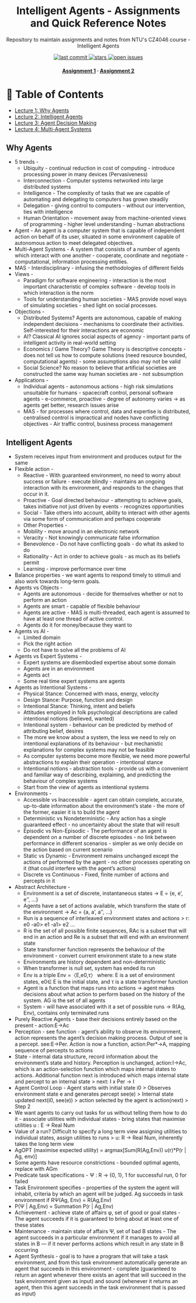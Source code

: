 <div align="center">
  <h1>Intelligent Agents - Assignments and Quick Reference Notes</h1>
  
  <p>
    Repository to maintain assignments and notes from NTU's CZ4046 course - Intelligent Agents
  </p>
  
  
<!-- Badges -->
<p>
  <a href="">
    <img src="https://img.shields.io/github/last-commit/aish21/CZ4046-Intelligent-Agents" alt="last commit" />
  </a>
  <a href="https://github.com/aish21/CZ4046-Intelligent-Agents/stargazers/">
    <img src="https://img.shields.io/github/stars/aish21/CZ4046-Intelligent-Agents" alt="stars" />
  </a>
  <a href="https://github.com/aish21/CZ4046-Intelligent-Agents/issues/">
    <img src="https://img.shields.io/github/issues/aish21/CZ4046-Intelligent-Agents" alt="open issues" />
  </a>
</p>
   
<h4>
    <a href="Assignment 1/">Assignment 1</a>
  <span> · </span>
    <a href="Assignment 2/">Assignment 2</a>
  </h4>
</div>

<!-- Table of Contents -->
# :star2: Table of Contents

- [Lecture 1: Why Agents](#why-agents)
- [Lecture 2: Intelligent Agents](#intelligent-agents)
- [Lecture 3: Agent Decision Making](#agent-decision-making)  
- [Lecture 4: Multi-Agent Systems](#mas)

## Why Agents
* 5 trends - 
  - Ubiquity - continual reduction in cost of computing - introduce processing power in many devices (Pervasiveness)
  - Interconnection - Computer systems  networked into large distributed systems
  - Intelligence - The complexity of tasks that we are capable of automating and delegating to computers has grown steadily
  - Delegation - giving control to computers - without our intervention, ties with intelligence
  - Human Orientation - movement away from machine-oriented views of programming - higher level understanding - human abstractions
* Agent - An agent is a computer system that is capable of independent action on behalf of its user, situated in some environment capable of autonomous action to meet delegated objectives. 
* Multi-Agent Systems - A system that consists of a number of agents which interact with one another - cooperate, coordinate and negotiate - computational, information processing entities.
* MAS - Interdisciplinary - infusing the methodologies of different fields 
* Views - 
  - Paradigm for software engineering - interaction is the most important characteristic of complex software - develop tools in which interaction is the norm
  - Tools for understanding human societies - MAS provide novel ways of simulating societies - shed light on social processes.
* Objections - 
  - Distributed Systems? Agents are autonomous, capable of making independent decisions - mechanisms to coordinate their activities. Self-interested for their interactions are economic
  - AI? Classical AI ignores social aspects of agency - important parts of intelligent activity in real-world setting
  - Economics / Game Theory? Game Theory is descriptive concepts - does not tell us how to compute solutions (need resource bounded, computational agents) - some assumptions also may not be valid 
  - Social Science? No reason to believe that artificial societies are constructed the same way human societies are - not subsumption
* Applications - 
  - Individual agents - autonomous actions - high risk simulations unsuitable for humans - spacecraft control, personal software agents - e-commerce, proactive - degree of autonomy varies -> as agents get better, research issues arise
  - MAS - for processes where control, data and expertise is distributed, centralised control is impractical and nodes have conflicting objectives - Air traffic control, business process management
 
## Intelligent Agents
* System receives input from environment and produces output for the same
* Flexible action - 
  - Reactive - With guaranteed environment, no need to worry about success or failure - execute blindly - maintains an ongoing interaction with its environment, and responds to the changes that occur in it.
  - Proactive - Goal directed behaviour - attempting to achieve goals, takes initiative not just driven by events - recognizes opportunities
  - Social - Take others into account, ability to interact with other agents via some form of communication and perhaps cooperate 
  - Other Properties - 
  - Mobility - move around in an electronic network 
  - Veracity - Not knowingly communicate false information
  - Benevolence - Do not have conflicting goals - do what its asked to do
  - Rationality - Act in order to achieve goals - as much as its beliefs permit
  - Learning - improve performance over time
* Balance properties - we want agents to respond timely to stimuli and also work towards long-term goals.
* Agents vs Objects - 
  - Agents are autonomous - decide for themselves whether or not to perform an action
  - Agents are smart - capable of flexible behaviour
  - Agents are active - MAS is multi-threaded, each agent is assumed to have at least one thread of active control.
  - Agents do it for money/because they want to
* Agents vs AI - 
  - Limited domain
  - Pick the right action
  - Do not have to solve all the problems of AI
* Agents vs Expert Systems - 
  - Expert systems are disembodied expertise about some domain
  - Agents are in an environment
  - Agents act
  - Some real time expert systems are agents
* Agents as Intentional Systems - 
  - Physical Stance: Concerned with mass, energy, velocity
  - Design Stance: Purpose, function and design
  - Intentional Stance: Thinking, intent and beliefs 
  - Attitudes employed in folk psychological descriptions are called intentional notions (believed, wanted)
  - Intentional system - behaviour can be predicted by method of attributing belief, desires
  - The more we know about a system, the less we need to rely on intentional explanations of its behaviour - but mechanistic explanations for complex systems may not be feasible
  - As computer systems become more flexible, we need more powerful abstractions to explain their operation - intentional stance
  - Intentional notions - abstraction tools - provide us with a convenient and familiar way of describing, explaining, and predicting the behaviour of complex systems
  - Start from the view of agents as intentional systems
* Environments -
  - Accessible vs Inaccessible - agent can obtain complete, accurate, up-to-date information about the environment’s state - the more of the former, easier it is to build the agent
  - Deterministic vs Nondeterministic - Any action has a single guaranteed effect - no uncertainty about the state that will result 
  - Episodic vs Non-Episodic - The performance of an agent is dependent on a number of discrete episodes - no link between performance in different scenarios - simpler as we only decide on the action based on current scenario
  - Static vs Dynamic - Environment remains unchanged except the actions of performed by the agent - no other processes operating on it (that could interfere with the agent’s actions)
  - Discrete vs Continuous - Fixed, finite number of actions and percepts in it
* Abstract Architecture - 
  - Environment is a set of discrete, instantaneous states -> E = {e, e’, e’’, …}
  - Agents have a set of actions available, which transform the state of the environment -> Ac = {a, a’, a’’, …}
  - Run is a sequence of interleaved environment states and actions > r: e0 -a0> e1 -a1> e2 …
  - R is the set of all possible finite sequences, RAc is a subset that will end in an action and Re is a subset that will end with an environment state
  - State transformer function represents the behaviour of the environment - convert current environment state to a new state
  - Environments are history dependent and non-deterministic 
  - When transformer is null set, system has ended its run
  - Env is a triple Env =〈E,e0,τ〉 where: E is a set of environment states, e0∈ E is the initial state, and τ is a state transformer function
  - Agent is a function that maps runs into actions -> agent makes decisions about what action to perform based on the history of the system. AG is the set of all agents
  - System - will have associated with it a set of possible runs ->  R(Ag, Env), contains only terminated runs
* Purely Reactive Agents - base their decisions entirely based on the present - action:E->Ac
* Perception - see function - agent’s ability to observe its environment, action represents the agent’s decision making process. Output of see is a percept. see:E->Per. Action is now a function, action:Per*->A, mapping sequence of percepts to actions
* State - internal data structure, record information about the environment’s state and history. Perception is unchanged, action:I->Ac, which is an action-selection function which maps internal states to actions. Additional function next is introduced which maps internal state and percept to an internal state > next: I x Per -> I
* Agent Control Loop - Agent starts with initial state i0 > Observes environment state e and generates percept see(e) > Internal state updated next(i0, see(e)) > action selected by the agent is action(next) > Step 2
* We want agents to carry out tasks for us without telling them how to do it - associate utilities with individual states - bring states that maximise utilities u : E -> Real Num
* Value of a run? Difficult to specify a long term view assigning utilities to individual states, assign utilities to runs > u: R -> Real Num, inherently takes the long term view
* AgOPT (maximise expected utility) = argmax[Sum(R(Ag,Env)) u(r)*P(r | Ag, env)]
* Some agents have resource constrictions - bounded optimal agents, replace with AGm
* Predicate task specifications - Ψ : R → {0, 1}, 1 for successful run, 0 for failed
* Task Environment specifies - properties of the system the agent will inhabit, criteria by which an agent will be judged. Ag succeeds in task environment if RΨ(Ag, Env) = R(Ag,Env)
* P(Ψ | Ag,Env) = Summation P(r | Ag,Env)
* Achievement - achieve state of affairs φ, set of good or goal states - The agent succeeds if it is guaranteed to bring about at least one of these states
* Maintenance - maintain state of affairs Ψ, set of bad B states - The agent succeeds in a particular environment if it manages to avoid all states in B — if it never performs actions which result in any state in B occurring
* Agent Synthesis - goal is to have a program that will take a task environment, and from this task environment automatically generate an agent that succeeds in this environment - complete (guaranteed to return an agent whenever there exists an agent that will succeed in the task environment given as input) and sound (whenever it returns an agent, then this agent succeeds in the task environment that is passed as input)
